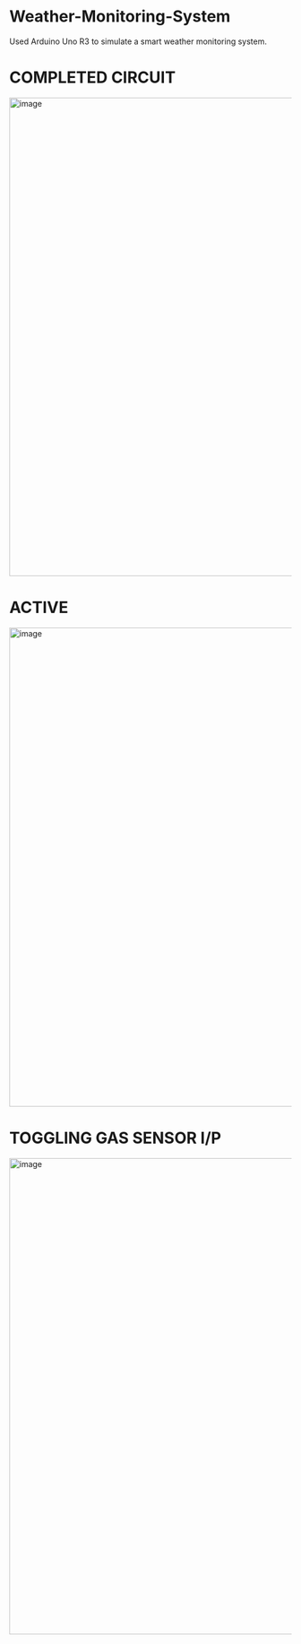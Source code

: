 # Weather-Monitoring-System
Used Arduino Uno R3 to simulate a smart weather monitoring system.

# COMPLETED CIRCUIT
<img width="934" height="854" alt="image" src="https://github.com/user-attachments/assets/dc888b55-f167-42d8-862c-aab2654eaab3" />

# ACTIVE
<img width="1058" height="855" alt="image" src="https://github.com/user-attachments/assets/af502d17-424c-4858-80cb-6fff858bf447" />

# TOGGLING GAS SENSOR I/P
<img width="1058" height="850" alt="image" src="https://github.com/user-attachments/assets/ee212e99-2f88-49cf-b7f5-c781b32886a6" />
